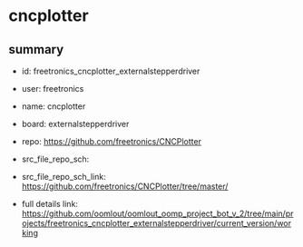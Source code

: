 # cncplotter
 
## summary 
* id: freetronics_cncplotter_externalstepperdriver
* user: freetronics
* name: cncplotter
* board: externalstepperdriver
* repo: https://github.com/freetronics/CNCPlotter



* src_file_repo_sch: 
* src_file_repo_sch_link: https://github.com/freetronics/CNCPlotter/tree/master/
* full details link: https://github.com/oomlout/oomlout_oomp_project_bot_v_2/tree/main/projects/freetronics_cncplotter_externalstepperdriver/current_version/working  






